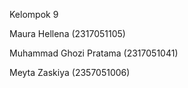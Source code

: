 Kelompok 9

Maura Hellena (2317051105)

Muhammad Ghozi Pratama (2317051041)

Meyta Zaskiya (2357051006)
